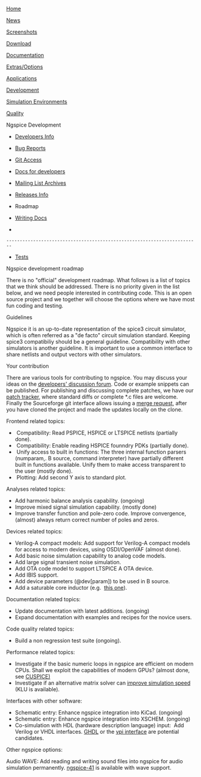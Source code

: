 



[Home](./index.html)

[News](./news.html)

[Screenshots](./screens.html)

[Download](./download.html)

[Documentation](./docs.html)

[Extras/Options](./extras.html)

[Applications](./applic.html)

[Development](./devel.html)

[Simulation Environments](./resources.html)

[Quality](./quality.html)

Ngspice Development

-   [Developers Info](./devel.html)

-   [Bug Reports](./bugrep.html)

-   [Git Access](./gitaccess.html)

-   [Docs for developers](./devdocs.html)

-   [Mailing List Archives](./mlarch.html)

-   [Releases Info](./relinfo.html)

-   Roadmap

-   [Writing Docs](./docwrite.html)

-   

    ------------------------------------------------------------------------

-   [Tests](./applic.html#test)

Ngspice development roadmap

There is no "official" development roadmap. What follows is a list of topics that we think should be addressed. There is no priority given in the list below, and we need people interested in contributing code. This is an open source project and we together will choose the options where we have most fun coding and testing.  

Guidelines

Ngspice it is an up-to-date representation of the spice3 circuit simulator, which is often referred as a "de facto" circuit simulation standard. Keeping spice3 compatibiliy should be a general guideline. Compatibility with other simulators is another guideline. It is important to use a common interface to share netlists and output vectors with other simulators.

Your contribution

There are various tools for contributing to ngspice. You may discuss your ideas on the [developers' discussion forum](https://sourceforge.net/p/ngspice/discussion/127605/). Code or example snippets can be published. For publishing and discussing complete patches, we have our [patch tracker](https://sourceforge.net/p/ngspice/patches/), where standard diffs or complete \*.c files are welcome. Finally the Sourceforge git interface allows issuing a [merge request](https://sourceforge.net/p/ngspice/ngspice/merge-requests/), after you have cloned the project and made the updates locally on the clone.

Frontend related topics:

-    Compatibility: Read PSPICE, HSPICE or LTSPICE netlists (partially done).
-    Compatibility: Enable reading HSPICE founndry PDKs (partially done).
-    Unify access to built in functions: The three internal function parsers (numparam,. B source, command interpreter) have partially different built in functions available. Unify them to make access transparent to the user (mostly done).
-    Plotting: Add second Y axis to standard plot.

Analyses related topics:

-   Add harmonic balance analysis capability. (ongoing)
-   Improve mixed signal simulation capability. (mostly done)
-   Improve transfer function and pole-zero code. Improve convergence, (almost) always return correct number of poles and zeros.

Devices related topics:

-   Verilog-A compact models: Add support for Verilog-A compact models for access to modern devices, using OSDI/OpenVAF (almost done).
-   Add basic noise simulation capability to analog code models.
-   Add large signal transient noise simulation.
-   Add OTA code model to support LTSPICE A OTA device.
-   Add IBIS support.
-   Add device parameters (@dev\[param\]) to be used in B source.
-   Add a saturable core inductor (e.g.  [this one](http://fmtt.com/Transformer%20SPICE%20Model%202-14-08.pdf)).

Documentation related topics:

-   Update documentation with latest additions. (ongoing)
-   Expand documentation with examples and recipes for the novice users.

Code quality related topics:

-   Build a non regression test suite (ongoing).

Performance related topics:

-   Investigate if the basic numeric loops in ngspice are efficient on modern CPUs. Shall we exploit the capabilities of modern GPUs? (almost done, see [CUSPICE)](./cuspice.html)
-   Investigate if an alternative matrix solver can [improve simulation speed](http://www.siam.org/news/news.php?id=1121) (KLU is available).  

Interfaces with other software:

-   Schematic entry: Enhance ngspice integration into KiCad. (ongoing)
-   Schematic entry: Enhance ngspice integration into XSCHEM. (ongoing)
-   Co-simulation with HDL (hardware description language) input:  Add Verilog or VHDL interfaces. [GHDL](http://ghdl.free.fr/) or the [vpi interface](https://en.wikipedia.org/wiki/Verilog_Procedural_Interface) are potential candidates.

Other ngspice options:

Audio WAVE: Add reading and writing sound files into ngspice for audio simulation permanently. [ngspice-41](https://sourceforge.net/p/ngspice/ngspice/ci/hv-wave/tree/) is available with wave support.

